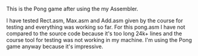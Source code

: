 This is the Pong game after using the my Assembler.


I have tested Rect.asm, Max.asm and Add.asm given by the course for testing and everything was working so far.
For this pong.asm I have not compared to the source code because it's too long 24k+ lines and the course tool for testing was not working in my machine. I'm using the Pong game anyway because it's impressive.
